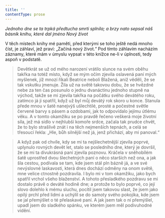 ```yaml
---
title: ''
contentType: prose
---
```


<section>

_Jednoho dne se ta trpká předtucha smrti splnila; a brzy nato sepsal náš básník knihu, které dal jméno Nový život_

</section>

<section>

V těch místech knihy mé paměti, před kterými se toho ještě nedá mnoho číst, je záhlaví, jež praví: „Začíná nový život.“ Pod tímto záhlavím nacházím záznamy, které mám v úmyslu vypsat v této knížce ne-li v úplnosti, tedy aspoň v podstatě.

> Devětkrát se už od mého narození vrátilo slunce na svém oběhu takřka na totéž místo, když se mým očím zjevila oslavená paní mých myšlenek, jíž mnozí říkali Beatrice neboli Blažená, aniž věděli, že se tak vskutku jmenuje. Žila už na světě takovou dobu, že se hvězdné nebe za ten čas posunulo o jednu dvanáctinu jednoho stupně na východ, takže se mi zjevila takřka na počátku svého devátého roku, zatímco já ji spatřil, když už byl můj devátý rok skoro u konce. Stanula přede mnou v šatě nanejvýš ušlechtilé, prosté a počestné světle červené barvy s pásem a ozdobami, jak to odpovídalo jejímu útlému věku. A v tomto okamžiku se po pravdě řečeno veškerá moje životní síla, jež má sídlo v nejhlubší komoře srdce, začala tak prudce chvět, že to bylo strašlivě znát i na těch nejmenších tepnách, a celá se třesoucí řekla: „Hle, bůh silnější než já, jenž přichází, aby mi panoval.“

> A když pak od chvíle, kdy se mi ta nejšlechetnější zjevila poprvé, uplynulo rovných devět let, stalo se posledního dne, který je dovršil, že se mi ta divukrásná paní zjevila poznovu. Kráčela v sněhobílém šatě uprostřed dvou šlechetných paní o něco starších než ona, a jak šla cestou, podívala se tam, kde jsem stál pln bázně já, a ve své nevýslovné laskavosti, která dnes dochází odměny na onom světě, mne velice ctnostně pozdravila. I bylo mi v tom okamžiku, jako bych spatřil vrchol všeho blaženství. A tohoto přesladkého pozdravu se mi dostalo právě o deváté hodině dne; a protože to bylo poprvé, co její slovo dolehlo k mému sluchu, pocítil jsem takovou slast, že jsem jako opilý prchl před lidmi a uchýlil se do samoty svého pokojíka, kde jsem se jal přemýšlet o té přelaskavé paní. A jak jsem tak o ní přemýšlel, upadl jsem do sladkého spánku, ve kterém jsem měl podivuhodné vidění.

</section>
